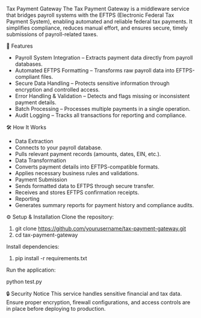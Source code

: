 Tax Payment Gateway
The Tax Payment Gateway is a middleware service that bridges payroll systems with the EFTPS (Electronic Federal Tax Payment System), enabling automated and reliable federal tax payments.
It simplifies compliance, reduces manual effort, and ensures secure, timely submissions of payroll-related taxes.

🚀 Features
- Payroll System Integration – Extracts payment data directly from payroll databases.
- Automated EFTPS Formatting – Transforms raw payroll data into EFTPS-compliant files.
- Secure Data Handling – Protects sensitive information through encryption and controlled access.
- Error Handling & Validation – Detects and flags missing or inconsistent payment details.
- Batch Processing – Processes multiple payments in a single operation.
- Audit Logging – Tracks all transactions for reporting and compliance.



🛠 How It Works
- Data Extraction
- Connects to your payroll database.
- Pulls relevant payment records (amounts, dates, EIN, etc.).
- Data Transformation
- Converts payment details into EFTPS-compatible formats.
- Applies necessary business rules and validations.
- Payment Submission
- Sends formatted data to EFTPS through secure transfer.
- Receives and stores EFTPS confirmation receipts.
- Reporting
- Generates summary reports for payment history and compliance audits.



⚙️ Setup & Installation
Clone the repository:
1. git clone https://github.com/yourusername/tax-payment-gateway.git
2. cd tax-payment-gateway


Install dependencies:
1. pip install -r requirements.txt


Run the application:

python test.py

🔒 Security Notice
This service handles sensitive financial and tax data.
 Ensure proper encryption, firewall configurations, and access controls are in place before deploying to production.
